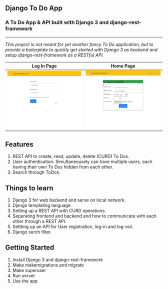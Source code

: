 ## Django To Do App
### A To Do App & API built with Django 3 and django-rest-framework
---


_This project is not meant for yet another fancy To Do application, but to provide a boilerplate to quickly get started with Django 3 as backend and setup django-rest-framework as a RESTful API._

Log In Page             |  Home Page
:-------------------------:|:-------------------------:
![](./static/login.png)  |  ![](./static/dash.png)


## Features
1. REST API to create, read, update, delete (CURD) To Dos.
2. User authentication. Simultaneousely can have multiple users, each having their own To Dos hidden from each other.
3. Search through ToDos.


## Things to learn
1. Django 3 for web backend and serve on local network.
1. Django templating language.
2. Setting up a REST API with CURD operations.
3. Seperating frontend and backend and how to communicate with each other through a REST API.
4. Settting up an API for User registration, log-in and log-out.
5. Django serch filter.


## Getting Started
1. Install Django 3 and django-rest-framework
2. Make makemigrations and migrate
3. Make superuser
4. Run server
5. Use the app